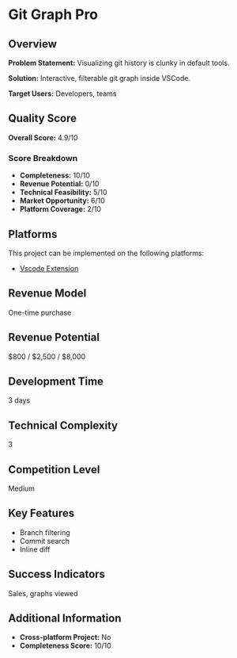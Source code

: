 # Git Graph Pro

## Overview
**Problem Statement:** Visualizing git history is clunky in default tools.

**Solution:** Interactive, filterable git graph inside VSCode.

**Target Users:** Developers, teams

## Quality Score
**Overall Score:** 4.9/10

### Score Breakdown
- **Completeness:** 10/10
- **Revenue Potential:** 0/10
- **Technical Feasibility:** 5/10
- **Market Opportunity:** 6/10
- **Platform Coverage:** 2/10

## Platforms
This project can be implemented on the following platforms:
- [Vscode Extension](./platforms/vscode-extension/)

## Revenue Model
One-time purchase

## Revenue Potential
$800 / $2,500 / $8,000

## Development Time
3 days

## Technical Complexity
3

## Competition Level
Medium

## Key Features
- Branch filtering
- Commit search
- Inline diff

## Success Indicators
Sales, graphs viewed

## Additional Information
- **Cross-platform Project:** No
- **Completeness Score:** 10/10
